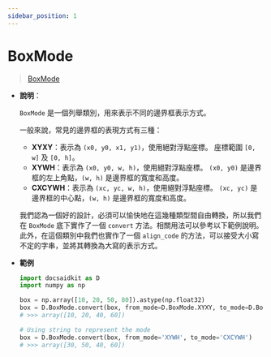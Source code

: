 ```yaml
---
sidebar_position: 1
---
```


# BoxMode

>[BoxMode](https://github.com/DocsaidLab/DocsaidKit/blob/012540eebaebb2718987dd3ec0f7dcf40f403caa/docsaidkit/structures/boxes.py#L31)


- **說明**：

    `BoxMode` 是一個列舉類別，用來表示不同的邊界框表示方式。

    一般來說，常見的邊界框的表現方式有三種：

    - **XYXY**：表示為 `(x0, y0, x1, y1)`，使用絕對浮點座標。 座標範圍 `[0, w]` 及 `[0, h]`。
    - **XYWH**：表示為 `(x0, y0, w, h)`，使用絕對浮點座標。 `(x0, y0)` 是邊界框的左上角點，`(w, h)` 是邊界框的寬度和高度。
    - **CXCYWH**：表示為 `(xc, yc, w, h)`，使用絕對浮點座標。 `(xc, yc)` 是邊界框的中心點，`(w, h)` 是邊界框的寬度和高度。

    我們認為一個好的設計，必須可以愉快地在這幾種類型間自由轉換，所以我們在 `BoxMode` 底下實作了一個 `convert` 方法。相關用法可以參考以下範例說明。此外，在這個類別中我們也實作了一個 `align_code` 的方法，可以接受大小寫不定的字串，並將其轉換為大寫的表示方式。

- **範例**

    ```python
    import docsaidkit as D
    import numpy as np

    box = np.array([10, 20, 50, 80]).astype(np.float32)
    box = D.BoxMode.convert(box, from_mode=D.BoxMode.XYXY, to_mode=D.BoxMode.XYWH)
    # >>> array([10, 20, 40, 60])

    # Using string to represent the mode
    box = D.BoxMode.convert(box, from_mode='XYWH', to_mode='CXCYWH')
    # >>> array([30, 50, 40, 60])
    ```

